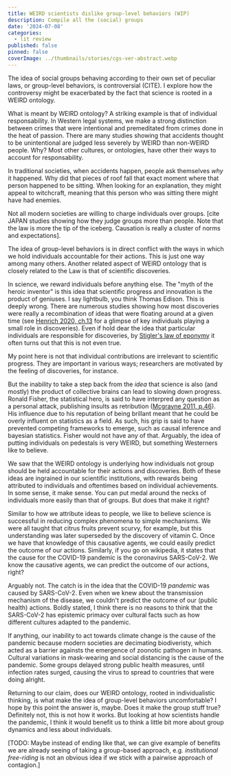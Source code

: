 ```yaml
---
title: WEIRD scientists dislike group-level behaviors (WIP)
description: Compile all the (social) groups
date: '2024-07-08'
categories:
  - lit review
published: false
pinned: false
coverImage: ../thumbnails/stories/cgs-ver-abstract.webp
---
```


The idea of social groups behaving according to their own set of peculiar laws, or group-level behaviors, is controversial (CITE). I explore how the controversy might be exacerbated by the fact that science is rooted in a WEIRD ontology. 

What is meant by WEIRD ontology? A striking example is that of individual responsability. In Western legal systems, we make a strong distinction between crimes that were intentional and premeditated from crimes done in the heat of passion. There are many studies showing that accidents thought to be unintentional are judged less severely by WEIRD than non-WEIRD people. Why? Most other cultures, or ontologies, have other their ways to account for responsability. 

In traditional societies, when accidents happen, people ask themselves <em>why</em> it happened. Why did that pieces of roof fall that exact moment where that person happened to be sitting. When looking for an explanation, they might appeal to witchcraft, meaning that this person who was sitting there might have had enemies.

Not all modern societies are willing to charge individuals over groups. [cite JAPAN studies showing how they judge groups more than people. Note that the law is more the tip of the iceberg. Causation is really a cluster of norms and expectations].

The idea of group-level behaviors is in direct conflict with the ways in which we hold individuals accountable for their actions. This is just one way among many others. Another related aspect of WEIRD ontology that is closely related to the Law is that of scientific discoveries.

In science, we reward individuals before anything else. The "myth of the heroic inventor" is this idea that scientific progress and innovation is the product of geniuses. I say lightbulb, you think Thomas Edison. This is deeply wrong. There are numerous studies showing how most discoveries were really a recombination of ideas that were floating around at a given time (see <a href="https://us.macmillan.com/books/9780374710453/theweirdestpeopleintheworld">Henrich 2020, ch.13</a> for a glimpse of key individuals playing a small role in discoveries). Even if hold dear the idea that particular individuals are responsible for discoveries, by <a href="https://en.wikipedia.org/wiki/Stigler%27s_law_of_eponymy">Stigler's law of eponymy</a> it often turns out that this is not even true. 

My point here is not that individual contributions are irrelevant to scientific progress. They are important in various ways; researchers are motivated by the feeling of discoveries, for instance. 

But the inability to take a step back from the <em>idea</em> that science is also (and mostly) the product of collective brains can lead to slowing down progress. Ronald Fisher, the statistical hero, is said to have interpred any question as a personal attack, publishing insults as retribution (<a href="https://www.jstor.org/stable/j.ctt1np76s.7">Mcgrayne 2011, p.46</a>). His influence due to his reputation of being brillant meant that he could be overly influent on statistics as a field. As such, his grip is said to have prevented competing frameworks to emerge, such as causal inference and bayesian statistics. Fisher would not have any of that. Arguably, the idea of putting individuals on pedestals is very WEIRD, but something Westerners like to believe.

We saw that the WEIRD ontology is underlying how individuals not group should be held accountable for their actions and discoveries. Both of these ideas are ingrained in our scientific institutions, with rewards being attributed to individuals and oftentimes based on individual achievements. In some sense, it make sense. You can put medal around the necks of individuals more easily than that of groups. But does that make it right? 

Similar to how we attribute ideas to people, we like to believe science is successful in reducing complex phenomena to simple mechanisms. We were all taught that citrus fruits prevent scurvy, for example, but this understanding was later superseded by the discovery of vitamin C. Once we have that knowledge of this causative agents, we could easily predict the outcome of our actions. Similarly, if you go on wikipedia, it states that the cause for the COVID-19 pandemic is the coronavirus SARS-CoV-2. We know the causative agents, we can predict the outcome of our actions, right?

Arguably not. The catch is in the idea that the COVID-19 <em>pandemic</em> was caused by SARS-CoV-2. Even when we knew about the transmission mechanism of the disease, we couldn't predict the outcome of our (public health) actions. Boldly stated, I think there is no reasons to think that the SARS-CoV-2 has epistemic primacy over cultural facts such as how different cultures adapted to the pandemic. 

If anything, our inability to act towards climate change is the cause of the pandemic because modern societies are decimating biodiveristy, which acted as a barrier againsts the emergence of zoonotic pathogen in humans. Cultural variations in mask-wearing and social distancing is the cause of the pandemic. Some groups delayed strong public health measures, until infection rates surged,  causing the virus to spread to countries that were doing alright.

Returning to our claim, does our WEIRD ontology, rooted in individualistic thinking, is what make the idea of group-level behaviors uncomfortable? I hope by this point the answer is, maybe. Does it make the group stuff true? Definitely not, this is not how it works. But looking at how scientists handle the pandemic, I think it would benefit us to think a little bit more about group dynamics and less about individuals.

[TODO: Maybe instead of ending like that, we can give example of benefits we are already seeing of taking a group-based approach, e.g. <em>institutional free-riding</em> is not an obvious idea if we stick with a pairwise approach of contagion.]